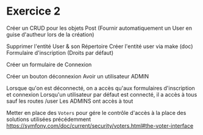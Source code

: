 # Exercice 2

Créer un CRUD pour les objets Post
(Fournir automatiquement un User en guise d'autheur lors de la création)

Supprimer l'entité User & son Répertoire
Créer l'entité user via make (doc) 
Formulaire d'inscription (Droits par défaut)

Créer un formulaire de Connexion

Créer un bouton déconnexion
Avoir un utilisateur ADMIN

Lorsque qu'on est déconnecté, on a accès qu'aux formulaires d'inscription et connexion
Lorsqu'un utilisateur par défaut est connecté, il a accès à tous sauf les routes /user
Les ADMINS ont accès à tout



Metter en place des `Voters` pour gére le contrôle d'accès à la place des solutions utilisées précédemment
https://symfony.com/doc/current/security/voters.html#the-voter-interface